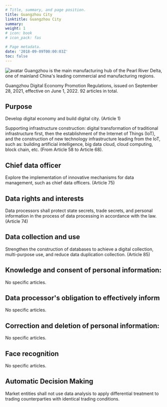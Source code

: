 ```yaml
---
# Title, summary, and page position.
title: Guangzhou City
linktitle: Guangzhou City
summary: 
weight: 1
# icon: book
# icon_pack: fas

# Page metadata.
date: '2018-09-09T00:00:03Z'
toc: false
---
```

![avatar](covers/gz.jpg)
Guangzhou is the main manufacturing hub of the Pearl River Delta, one of mainland China's leading commercial and manufacturing regions. 

Guangzhou Digital Economy Promotion Regulations, issued on September 28, 2021, effective on June 1, 2022. 92 articles in total.

## Purpose
Develop digital economy and build digital city. (Article 1)

Supporting infrastructure construction: digital transformation of traditional infrastructure first, then the establishment of the Internet of Things (IoT), and the construction of new technology infrastructure leading from the IoT, such as: building artificial intelligence, big data cloud, cloud computing, block chain, etc. (From Article 58 to Article 68).

## Chief data officer
Explore the implementation of innovative mechanisms for data management, such as chief data officers. (Article 75)

## Data rights and interests
Data processors shall protect state secrets, trade secrets, and personal information in the process of data processing in accordance with the law. (Article 74)

## Data collection and use
Strengthen the construction of databases to achieve a digital collection, multi-purpose use, and reduce data duplication collection. (Article 85)


## Knowledge and consent of personal information:
No specific articles.

## Data processor's obligation to effectively inform
No specific articles.

## Correction and deletion of personal information:
No specific articles.

## Face recognition
No specific articles.

## Automatic Decision Making
Market entities shall not use data analysis to apply differential treatment to trading counterparties with identical trading conditions. 



